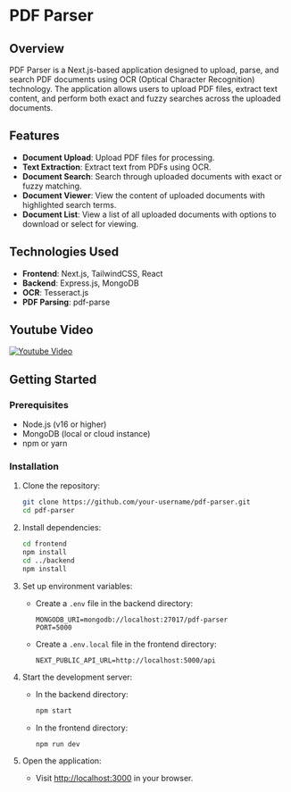 # PDF Parser

## Overview
PDF Parser is a Next.js-based application designed to upload, parse, and search PDF documents using OCR (Optical Character Recognition) technology. The application allows users to upload PDF files, extract text content, and perform both exact and fuzzy searches across the uploaded documents.

## Features
- **Document Upload**: Upload PDF files for processing.
- **Text Extraction**: Extract text from PDFs using OCR.
- **Document Search**: Search through uploaded documents with exact or fuzzy matching.
- **Document Viewer**: View the content of uploaded documents with highlighted search terms.
- **Document List**: View a list of all uploaded documents with options to download or select for viewing.

## Technologies Used
- **Frontend**: Next.js, TailwindCSS, React
- **Backend**: Express.js, MongoDB
- **OCR**: Tesseract.js
- **PDF Parsing**: pdf-parse

## Youtube Video
[![Youtube Video](https://img.youtube.com/vi/yvZY0UUHtyw/0.jpg)](https://youtu.be/yvZY0UUHtyw)

## Getting Started

### Prerequisites
- Node.js (v16 or higher)
- MongoDB (local or cloud instance)
- npm or yarn

### Installation

1. Clone the repository:

    ```bash
    git clone https://github.com/your-username/pdf-parser.git
    cd pdf-parser
    ```

2. Install dependencies:

    ```bash
    cd frontend
    npm install
    cd ../backend
    npm install
    ```

3. Set up environment variables:
   - Create a `.env` file in the backend directory:

     ```env
     MONGODB_URI=mongodb://localhost:27017/pdf-parser
     PORT=5000
     ```

   - Create a `.env.local` file in the frontend directory:

     ```env
     NEXT_PUBLIC_API_URL=http://localhost:5000/api
     ```

4. Start the development server:

    - In the backend directory:

      ```bash
      npm start
      ```

    - In the frontend directory:

      ```bash
      npm run dev
      ```

5. Open the application:
   - Visit [http://localhost:3000](http://localhost:3000) in your browser.
